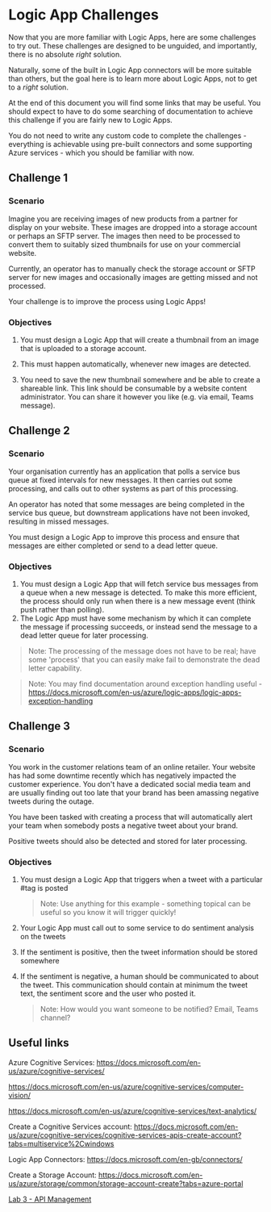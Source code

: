 # Logic App Challenges

Now that you are more familiar with Logic Apps, here are some challenges to try out.  These challenges are designed to be unguided, and importantly, there is no absolute *right* solution.

Naturally, some of the built in Logic App connectors will be more suitable than others, but the goal here is to learn more about Logic Apps, not to get to a *right* solution. 

At the end of this document you will find some links that may be useful. You should expect to have to do some searching of documentation to achieve this challenge if you are fairly new to Logic Apps.

You do not need to write any custom code to complete the challenges - everything is achievable using pre-built connectors and some supporting Azure services - which you should be familiar with now.


## Challenge 1

### Scenario

Imagine you are receiving images of new products from a partner for display on your website. These images are dropped into a storage account or perhaps an SFTP server. The images then need to be processed to convert them to suitably sized thumbnails for use on your commercial website.

Currently, an operator has to manually check the storage account or SFTP server for new images and occasionally images are getting missed and not processed.

Your challenge is to improve the process using Logic Apps!



### Objectives

1. You must design a Logic App that will create a thumbnail from an image that is uploaded to a storage account.

1. This must happen automatically, whenever new images are detected. 

1. You need to save the new thumbnail somewhere and be able to create a shareable link. This link should be consumable by a website content administrator. You can share it however you like (e.g. via email, Teams message).



## Challenge 2


### Scenario

Your organisation currently has an application that polls a service bus queue at fixed intervals for new messages.  It then carries out some processing, and calls out to other systems as part of this processing.

An operator has noted that some messages are being completed in the service bus queue, but downstream applications have not been invoked, resulting in missed messages. 

You must design a Logic App to improve this process and ensure that messages are either completed or send to a dead letter queue.

### Objectives

1. You must design a Logic App that will fetch service bus messages from a queue when a new message is detected. To make this more efficient, the process should only run when there is a new message event (think push rather than polling).
1. The Logic App must have some mechanism by which it can complete the message if processing succeeds, or instead send the message to a dead letter queue for later processing. 

>Note: The processing of the message does not have to be real; have some 'process' that you can easily make fail to demonstrate the dead letter capability. 

>Note: You may find documentation around exception handling useful - https://docs.microsoft.com/en-us/azure/logic-apps/logic-apps-exception-handling


## Challenge 3

### Scenario

You work in the customer relations team of an online retailer.  Your website has had some downtime recently which has negatively impacted the customer experience. You don't have a dedicated social media team and are usually finding out too late that your brand has been amassing negative tweets during the outage.  

You have been tasked with creating a process that will automatically alert your team when somebody posts a negative tweet about your brand. 

Positive tweets should also be detected and stored for later processing. 

### Objectives

1. You must design a Logic App that triggers when a tweet with a particular #tag is posted 

    >Note: Use anything for this example - something topical can be useful so you know it will trigger quickly!

1. Your Logic App must call out to some service to do sentiment analysis on the tweets

1. If the sentiment is positive, then the tweet information should be stored somewhere

1. If the sentiment is negative, a human should be communicated to about the tweet. This communication should contain at minimum the tweet text, the sentiment score and the user who posted it.   

    >Note: How would you want someone to be notified? Email, Teams channel? 


## Useful links

Azure Cognitive Services:
https://docs.microsoft.com/en-us/azure/cognitive-services/

https://docs.microsoft.com/en-us/azure/cognitive-services/computer-vision/

https://docs.microsoft.com/en-us/azure/cognitive-services/text-analytics/

Create a Cognitive Services account:
https://docs.microsoft.com/en-us/azure/cognitive-services/cognitive-services-apis-create-account?tabs=multiservice%2Cwindows

Logic App Connectors:
https://docs.microsoft.com/en-gb/connectors/

Create a Storage Account:
https://docs.microsoft.com/en-us/azure/storage/common/storage-account-create?tabs=azure-portal

[Lab 3 - API Management](https://github.com/CharleneMcKeown/Integration-Workshop/tree/master/lab.3)
